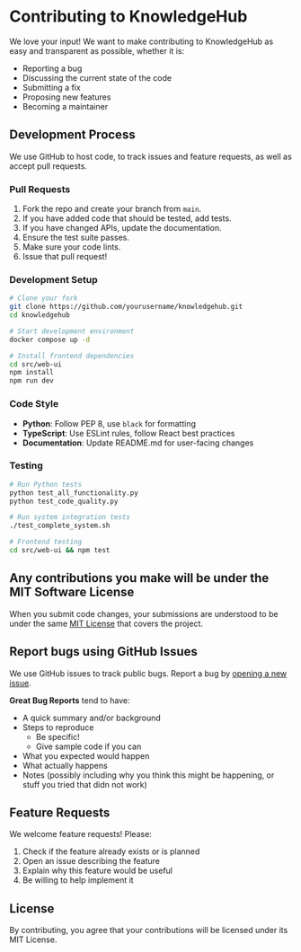 # Contributing to KnowledgeHub

We love your input\! We want to make contributing to KnowledgeHub as easy and transparent as possible, whether it is:

- Reporting a bug
- Discussing the current state of the code
- Submitting a fix
- Proposing new features
- Becoming a maintainer

## Development Process

We use GitHub to host code, to track issues and feature requests, as well as accept pull requests.

### Pull Requests

1. Fork the repo and create your branch from `main`.
2. If you have added code that should be tested, add tests.
3. If you have changed APIs, update the documentation.
4. Ensure the test suite passes.
5. Make sure your code lints.
6. Issue that pull request\!

### Development Setup

```bash
# Clone your fork
git clone https://github.com/yourusername/knowledgehub.git
cd knowledgehub

# Start development environment
docker compose up -d

# Install frontend dependencies
cd src/web-ui
npm install
npm run dev
```

### Code Style

- **Python**: Follow PEP 8, use `black` for formatting
- **TypeScript**: Use ESLint rules, follow React best practices
- **Documentation**: Update README.md for user-facing changes

### Testing

```bash
# Run Python tests
python test_all_functionality.py
python test_code_quality.py

# Run system integration tests
./test_complete_system.sh

# Frontend testing
cd src/web-ui && npm test
```

## Any contributions you make will be under the MIT Software License

When you submit code changes, your submissions are understood to be under the same [MIT License](LICENSE) that covers the project.

## Report bugs using GitHub Issues

We use GitHub issues to track public bugs. Report a bug by [opening a new issue](https://github.com/anubissbe/knowledgehub/issues/new).

**Great Bug Reports** tend to have:

- A quick summary and/or background
- Steps to reproduce
  - Be specific\!
  - Give sample code if you can
- What you expected would happen
- What actually happens
- Notes (possibly including why you think this might be happening, or stuff you tried that didn not work)

## Feature Requests

We welcome feature requests\! Please:

1. Check if the feature already exists or is planned
2. Open an issue describing the feature
3. Explain why this feature would be useful
4. Be willing to help implement it

## License

By contributing, you agree that your contributions will be licensed under its MIT License.
